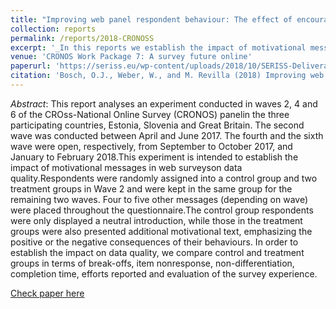 ```yaml
---
title: "Improving web panel respondent behaviour: The effect of encouragement messages throughout the course of the survey"
collection: reports
permalink: /reports/2018-CRONOSS
excerpt: '_In this reports we establish the impact of motivational messages in web surveys on data quality, using an experiment conducted  in waves 2, 4 and 6 of the CROss-National Online Survey (CRONOS) panel_ [Read more](https://orioljbosch.github.io/reports/2018-CRONOSS)'
venue: 'CRONOS Work Package 7: A survey future online'
paperurl: 'https://seriss.eu/wp-content/uploads/2018/10/SERISS-Deliverable-7.12-Strategies-to-improve-panelist-responding-behaviour.pdf'
citation: 'Bosch, O.J., Weber, W., and M. Revilla (2018) Improving web panel respondent behaviour: The effect of encouragement messages throughout the course of the survey. Deliverable 7.12of the SERISS project funded under the European Union’s Horizon 2020 research and innovation programme GA No: 654221. Available at:'
---
```

_Abstract_: This report analyses an experiment conducted in waves 2, 4 and 6 of the CROss-National Online Survey (CRONOS) panelin the three participating countries, Estonia, Slovenia and Great Britain. The second wave was conducted between April and June 2017.  The fourth and the sixth wave were open, respectively, from September to October 2017, and January to February 2018.This experiment is intended to establish the impact of motivational messages in web surveyson data quality.Respondents were randomly assigned into a control group and two treatment groups in Wave 2 and were kept in the same group for the remaining two waves. Four to five other messages (depending on wave) were placed throughout the questionnaire.The control group respondents were only displayed a neutral introduction, while those in the treatment groups were also presented additional motivational text, emphasizing the positive or the negative consequences of their behaviours. In order to establish the impact on data quality, we compare control and treatment groups in terms of break-offs, item nonresponse, non-differentiation, completion time, efforts reported and evaluation of the survey experience. 

[Check paper here](https://seriss.eu/wp-content/uploads/2018/10/SERISS-Deliverable-7.12-Strategies-to-improve-panelist-responding-behaviour.pdf)
